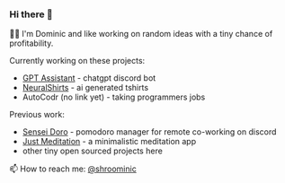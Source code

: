 ### Hi there 👋

<!--
**shroominic/shroominic** is a ✨ _special_ ✨ repository because its `README.md` (this file) appears on your GitHub profile.
-->
👨‍💻 I'm Dominic and like working on random ideas with a tiny chance of profitability.

Currently working on these projects: 
- [GPT Assistant](https://gptassistant.app) - chatgpt discord bot
- [NeuralShirts](https://beta.neuralshirts.com) - ai generated tshirts
- AutoCodr (no link yet) - taking programmers jobs

Previous work:
- [Sensei Doro](https://top.gg/bot/928304609636794388) - pomodoro manager for remote co-working on discord
- [Just Meditation](https://apps.apple.com/us/app/just-meditation/id1634620265) - a minimalistic meditation app
- other tiny open sourced projects here

📫 How to reach me: [@shroominic](https://shroominic.com)


